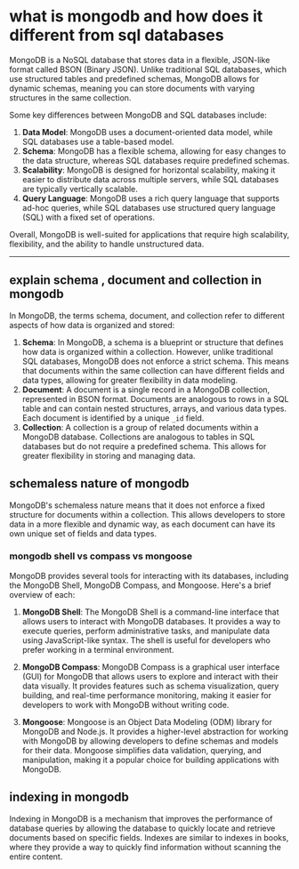 
# what is mongodb  and how does it different from sql databases

MongoDB is a NoSQL database that stores data in a flexible, JSON-like format called BSON (Binary JSON). Unlike traditional SQL databases, which use structured tables and predefined schemas, MongoDB allows for dynamic schemas, meaning you can store documents with varying structures in the same collection.

Some key differences between MongoDB and SQL databases include:

1. **Data Model**: MongoDB uses a document-oriented data model, while SQL databases use a table-based model.
2. **Schema**: MongoDB has a flexible schema, allowing for easy changes to the data structure, whereas SQL databases require predefined schemas.
3. **Scalability**: MongoDB is designed for horizontal scalability, making it easier to distribute data across multiple servers, while SQL databases are typically vertically scalable.
4. **Query Language**: MongoDB uses a rich query language that supports ad-hoc queries, while SQL databases use structured query language (SQL) with a fixed set of operations.

 Overall, MongoDB is well-suited for applications that require high scalability, flexibility, and the ability to handle unstructured data.

---

## explain schema , document and collection in mongodb

In MongoDB, the terms schema, document, and collection refer to different aspects of how data is organized and stored:

1. **Schema**: In MongoDB, a schema is a blueprint or structure that defines how data is organized within a collection. However, unlike traditional SQL databases, MongoDB does not enforce a strict schema. This means that documents within the same collection can have different fields and data types, allowing for greater flexibility in data modeling.
2. **Document**: A document is a single record in a MongoDB collection, represented in BSON format. Documents are analogous to rows in a SQL table and can contain nested structures, arrays, and various data types. Each document is identified by a unique `_id` field.
3. **Collection**: A collection is a group of related documents within a MongoDB database. Collections are analogous to tables in SQL databases but do not require a predefined schema. This allows for greater flexibility in storing and managing data.

## schemaless nature of mongodb
MongoDB's schemaless nature means that it does not enforce a fixed structure for documents within a collection. This allows developers to store data in a more flexible and dynamic way, as each document can have its own unique set of fields and data types.

### mongodb shell vs compass vs mongoose

MongoDB provides several tools for interacting with its databases, including the MongoDB Shell, MongoDB Compass, and Mongoose. Here's a brief overview of each:

1. **MongoDB Shell**: The MongoDB Shell is a command-line interface that allows users to interact with MongoDB databases. It provides a way to execute queries, perform administrative tasks, and manipulate data using JavaScript-like syntax. The shell is useful for developers who prefer working in a terminal environment.

2. **MongoDB Compass**: MongoDB Compass is a graphical user interface (GUI) for MongoDB that allows users to explore and interact with their data visually. It provides features such as schema visualization, query building, and real-time performance monitoring, making it easier for developers to work with MongoDB without writing code.

3. **Mongoose**: Mongoose is an Object Data Modeling (ODM) library for MongoDB and Node.js. It provides a higher-level abstraction for working with MongoDB by allowing developers to define schemas and models for their data. Mongoose simplifies data validation, querying, and manipulation, making it a popular choice for building applications with MongoDB.


## indexing in mongodb
Indexing in MongoDB is a mechanism that improves the performance of database queries by allowing the database to quickly locate and retrieve documents based on specific fields. Indexes are similar to indexes in books, where they provide a way to quickly find information without scanning the entire content.

